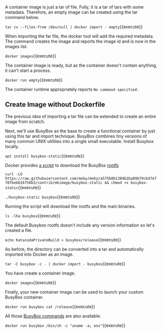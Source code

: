 A container image is just a tar of file. Fully, it is a tar of tars with some metadata. Therefore, an empty image can be created using the tar command below.

`tar cv --files-from /dev/null | docker import - empty`{{execute}}

When importing the far file, the docker tool will add the required metadata.
The command creates the image and reports the image id and is now in the images list.

`docker images`{{execute}}

The container image is ready, but as the container doesn't contain anything, it can't start a process.

`docker run empty`{{execute}}

The container runtime appropriately reports `No command specified.`

## Create Image without Dockerfile

The previous idea of importing a tar file can be extended to create an entire image from scratch.

Next, we'll use BusyBox as the base to create a functional container by just using this tar and import technique. BusyBox combines tiny versions of many common UNIX utilities into a single small executable. Install Busybox locally.

`apt install busybox-static`{{execute}}

Docker provides [a script](https://github.com/moby/moby/blob/a575b0b1384b2ba89b79cbd7e770fbeb616758b3/contrib/mkimage/busybox-static) to download the BusyBox [rootfs](https://www.kernel.org/doc/Documentation/filesystems/ramfs-rootfs-initramfs.txt)

`curl -LO https://raw.githubusercontent.com/moby/moby/a575b0b1384b2ba89b79cbd7e770fbeb616758b3/contrib/mkimage/busybox-static && chmod +x busybox-static`{{execute}}

`./busybox-static busybox`{{execute}}

Running the script will download the rootfs and the main binaries.

`ls -lha busybox`{{execute}}

The default Busybox rootfs doesn't include any version information so let's created a file.

`echo KatacodaPrivateBuild > busybox/release`{{execute}}

As before, the directory can be converted into a tar and automatically imported into Docker as an image.

`tar -C busybox -c . | docker import - busybox`{{execute}}

You have create a container image.

`docker images`{{execute}}

Finally, your new container image can be used to launch your custom BusyBox container.

`docker run busybox cat /release`{{execute}}

All those [BusyBox commands](https://boxmatrix.info/wiki/BusyBox-Commands) are also available.

`docker run busybox /bin/sh -c "uname -a; env"`{{execute}}
